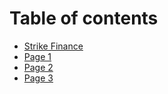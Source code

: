 # Table of contents

* [Strike Finance](README.md)
* [Page 1](page-1.md)
* [Page 2](page-2.md)
* [Page 3](page-3.md)
